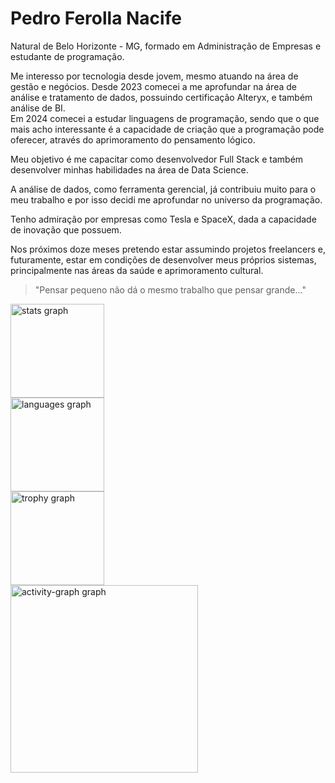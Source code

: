 # Pedro Ferolla Nacife

Natural de Belo Horizonte - MG, formado em Administração de Empresas e estudante de programação.

Me interesso por tecnologia desde jovem, mesmo atuando na área de gestão e negócios. Desde 2023 comecei a me aprofundar na área de análise e tratamento de dados, possuindo certificação Alteryx, e também análise de BI.  
Em 2024 comecei a estudar linguagens de programação, sendo que o que mais acho interessante é a capacidade de criação que a programação pode oferecer, através do aprimoramento do pensamento lógico.

Meu objetivo é me capacitar como desenvolvedor Full Stack e também desenvolver minhas habilidades na área de Data Science.

A análise de dados, como ferramenta gerencial, já contribuiu muito para o meu trabalho e por isso decidi me aprofundar no universo da programação.

Tenho admiração por empresas como Tesla e SpaceX, dada a capacidade de inovação que possuem.

Nos próximos doze meses pretendo estar assumindo projetos freelancers e, futuramente, estar em condições de desenvolver meus próprios sistemas, principalmente nas áreas da saúde e aprimoramento cultural.


> "Pensar pequeno não dá o mesmo trabalho que pensar grande..."



<div align="left">
  <img src="https://github-readme-stats.vercel.app/api?username=pedroferolla&hide_title=false&hide_rank=false&show_icons=true&include_all_commits=true&count_private=true&disable_animations=false&theme=dracula&locale=en&hide_border=false&order=1" height="150" alt="stats graph" /> <br>
  <img src="https://github-readme-stats.vercel.app/api/top-langs?username=pedroferolla&locale=en&hide_title=false&layout=compact&card_width=320&langs_count=5&theme=dracula&hide_border=false&order=2" height="150" alt="languages graph" /> <br>
  <img src="https://github-profile-trophy.vercel.app?username=pedroferolla&theme=dracula&column=-1&row=1&margin-w=8&margin-h=8&no-bg=false&no-frame=false&order=4" height="150" alt="trophy graph" /> <br>
  <img src="https://github-readme-activity-graph.vercel.app/graph?username=pedroferolla&radius=16&theme=react&area=true&order=5" height="300" alt="activity-graph graph"  />
</div>

###
